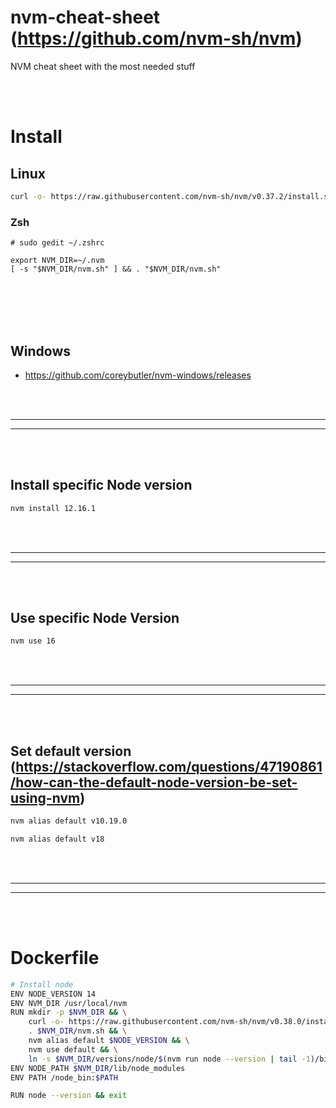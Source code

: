 # nvm-cheat-sheet (https://github.com/nvm-sh/nvm)
NVM cheat sheet with the most needed stuff

<br><br>

# Install

## Linux
```bash
curl -o- https://raw.githubusercontent.com/nvm-sh/nvm/v0.37.2/install.sh | bash
```


### Zsh
```
# sudo gedit ~/.zshrc

export NVM_DIR=~/.nvm
[ -s "$NVM_DIR/nvm.sh" ] && . "$NVM_DIR/nvm.sh"
```



<br><br>
<br><br>


## Windows
- https://github.com/coreybutler/nvm-windows/releases




























<br><br>
________
________
<br><br>

## Install specific Node version
```bash
nvm install 12.16.1
```













<br><br>
_________________________________________________
_________________________________________________
<br><br>

## Use specific Node Version
```bash
nvm use 16
```











<br><br>
_________________________________________________
_________________________________________________
<br><br>


## Set default version (https://stackoverflow.com/questions/47190861/how-can-the-default-node-version-be-set-using-nvm)
```bash
nvm alias default v10.19.0

nvm alias default v18
```


























<br><br>
_________________________________________________
_________________________________________________
<br><br>

# Dockerfile
```bash
# Install node
ENV NODE_VERSION 14
ENV NVM_DIR /usr/local/nvm
RUN mkdir -p $NVM_DIR && \
    curl -o- https://raw.githubusercontent.com/nvm-sh/nvm/v0.38.0/install.sh | bash && \
    . $NVM_DIR/nvm.sh && \
    nvm alias default $NODE_VERSION && \
    nvm use default && \
    ln -s $NVM_DIR/versions/node/$(nvm run node --version | tail -1)/bin /node_bin
ENV NODE_PATH $NVM_DIR/lib/node_modules
ENV PATH /node_bin:$PATH

RUN node --version && exit
```

